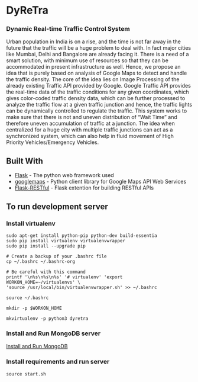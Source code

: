 # DyReTra
### Dynamic Real-time Traffic Control System

Urban population in India is on a rise, and the time is not far away in the future that the traffic will be a huge problem to deal with. In fact major cities like Mumbai, Delhi and Bangalore are already facing it. There is a need of a smart solution, with minimum use of resources so that they can be accommodated in present infrastructure as well. Hence, we propose an idea that is purely based on analysis of Google Maps to detect and handle the traffic density. The core of the idea lies on Image Processing of the already existing Traffic API provided by Google. Google Traffic API provides the real-time data of the traffic conditions for any given coordinates, which gives color-coded traffic density data, which can be further processed to analyze the traffic flow at a given traffic junction and hence, the traffic lights can be dynamically controlled to regulate the traffic. This system works to make sure that there is not and uneven distribution of “Wait Time” and therefore uneven accumulation of traffic at a junction. The idea when centralized for a huge city with multiple traffic junctions can act as a synchronized system, which can also help in fluid movement of High Priority Vehicles/Emergency Vehicles.

## Built With

* [Flask](http://flask.pocoo.org/) - The python web framework used
* [googlemaps](https://github.com/googlemaps/google-maps-services-python) - Python client library for Google Maps API Web Services
* [Flask-RESTful](http://flask-restful.readthedocs.io/en/latest/) - Flask extention for building RESTful APIs 

## To run development server
### Install virtualenv
```
sudo apt-get install python-pip python-dev build-essentia
sudo pip install virtualenv virtualenvwrapper
sudo pip install --upgrade pip

# Create a backup of your .bashrc file
cp ~/.bashrc ~/.bashrc-org

# Be careful with this command
printf '\n%s\n%s\n%s' '# virtualenv' 'export WORKON_HOME=~/virtualenvs' \
'source /usr/local/bin/virtualenvwrapper.sh' >> ~/.bashrc

source ~/.bashrc

mkdir -p $WORKON_HOME

mkvirtualenv -p python3 dyretra
```


### Install and Run MongoDB server
[Install and Run MongoDB](https://docs.mongodb.com/manual/tutorial/install-mongodb-on-ubuntu/)

### Install requirements and run server
```
source start.sh
```